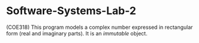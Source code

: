 # Software-Systems-Lab-2
 (COE318)
 This program models a complex number expressed
 in rectangular form (real and imaginary parts).
 It is an <em>immutable</em> object.
